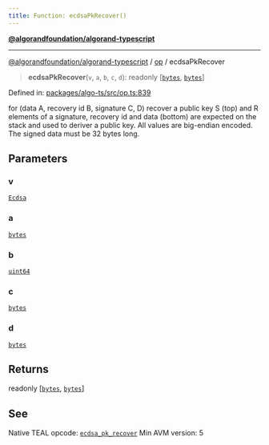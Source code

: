 ```yaml
---
title: Function: ecdsaPkRecover()
---
```


[**@algorandfoundation/algorand-typescript**](../../README)

***

[@algorandfoundation/algorand-typescript](../../README) / [op](../README) / ecdsaPkRecover



> **ecdsaPkRecover**(`v`, `a`, `b`, `c`, `d`): readonly \[[`bytes`](../../index/type-aliases/bytes), [`bytes`](../../index/type-aliases/bytes)\]

Defined in: [packages/algo-ts/src/op.ts:839](https://github.com/algorandfoundation/puya-ts/blob/main/packages/algo-ts/src/op.ts#L839)

for (data A, recovery id B, signature C, D) recover a public key
S (top) and R elements of a signature, recovery id and data (bottom) are expected on the stack and used to deriver a public key. All values are big-endian encoded. The signed data must be 32 bytes long.

## Parameters

### v

[`Ecdsa`](../enumerations/Ecdsa)

### a

[`bytes`](../../index/type-aliases/bytes)

### b

[`uint64`](../../index/type-aliases/uint64)

### c

[`bytes`](../../index/type-aliases/bytes)

### d

[`bytes`](../../index/type-aliases/bytes)

## Returns

readonly \[[`bytes`](../../index/type-aliases/bytes), [`bytes`](../../index/type-aliases/bytes)\]

## See

Native TEAL opcode: [`ecdsa_pk_recover`](https://developer.algorand.org/docs/get-details/dapps/avm/teal/opcodes/v10/#ecdsa_pk_recover)
Min AVM version: 5